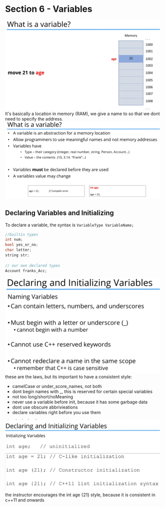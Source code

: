 # Section 6 - Variables
![Alt text](images/whatIsVar.png)
It's basically a location in memory (RAM), we give a name to so that we dont need to specify the address.
![Alt text](images/WhatIsVar2.png)

## Declaring Variables and Initializing 

To declare a variable, the syntax is ```VariableType VariableName;```
```c++
//builtin types
int num;
bool yes_or_no;
char letter;
string str;

// our own declared types
Account franks_Acc;
```

![Alt text](images/rulesNamingVar.png)
these are the laws, but its important to have a consistent style:
- camelCase or under_score_names, not both
- dont begin names with _, this is reserved for certain special variables
- not too long/short/noMeaning
- never use a variable before init, because it has some garbage data
- dont use obscure abbrivieations
- declare variables right before you use them

![Alt text](images/initVar.png)
the instructor encourages the int age {21} style, because it is consistent in c++11 and onwards
